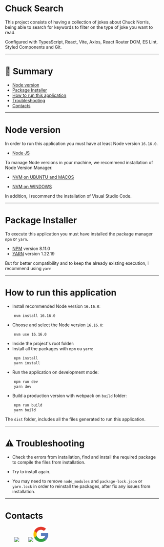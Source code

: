 # Chuck Search

This project consists of having a collection of jokes about Chuck Norris, being able to search for keywords to filter on the type of joke you want to read.

Configured with TypesScript, React, Vite, Axios, React Router DOM, ES Lint, Styled Components and Git.

---

# 📜 Summary

-   [Node version](#node-version)
-   [Package Installer](#node-version)
-   [How to run this application](#how-to-run-this-application)
-   [Troubleshooting](#%EF%B8%8F-troubleshooting)
-   [Contacts](#contacts)

---

# Node version

In order to run this application you must have at least Node version `16.16.0`.

-   [Node JS](https://nodejs.dev/download/)

To manage Node versions in your machine, we recommend installation of Node Version Manager.

-   [NVM on UBUNTU and MACOS](https://github.com/nvm-sh/nvm)

-   [NVM on WINDOWS](https://github.com/coreybutler/nvm-windows)

In addition, I recommend the installation of Visual Studio Code.

---

# Package Installer

To execute this application you must have installed the package manager `npm` or `yarn`.

-   [NPM](https://www.npmjs.com/get-npm) version 8.11.0
-   [YARN](https://classic.yarnpkg.com/en/docs/install/#windows-stable) version 1.22.19

But for better compatibility and to keep the already existing execution, I recommend using `yarn`

---

# How to run this application

-   Install recommended Node version `16.16.0`:

```
    nvm install 16.16.0
```

-   Choose and select the Node version `16.16.0`:

```
    nvm use 16.16.0
```
-   Inside the project's root folder:
-   Install all the packages with `npm` ou `yarn`:

```
    npm install
    yarn install
```

-   Run the application on development mode:

```
    npm run dev
    yarn dev
```

-   Build a production version with webpack on `build` folder:

```
    npm run build
    yarn build
```

The `dist` folder, includes all the files generated to run this application.

---

# ⚠️ Troubleshooting

-   Check the errors from installation, find and install the required package to compile the files from installation.

-   Try to install again.

-   You may need to remove `node_modules` and `package-lock.json` or `yarn.lock` in order to reinstall the packages, after fix any issues from installation.

---

# Contacts

<p><span style="margin-right: 30px;"></span><a href="https://www.linkedin.com/in/rafael-casanje/"><img target="_blank" src="https://cdn.jsdelivr.net/gh/devicons/devicon/icons/linkedin/linkedin-original.svg" style="width: 10%;"></a><span style="margin-right: 30px;"></span><a href="https://github.com/casane"><img target="_blank" src="https://cdn.jsdelivr.net/gh/devicons/devicon/icons/github/github-original.svg" style="width: 10%;"></a><a href="mailto:rafael.casanje@gmail.com"><img target="_blank" src="https://raw.githubusercontent.com/devicons/devicon/1119b9f84c0290e0f0b38982099a2bd027a48bf1/icons/google/google-original.svg" style="width: 10%;"></a></p>